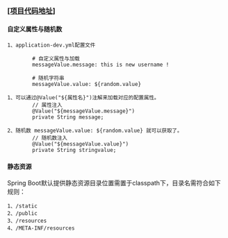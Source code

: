 ### [[项目代码地址]](https://github.com/AndyCZY/czy-study-spring-boot "项目代码地址")  

#### 自定义属性与随机数
    1、application-dev.yml配置文件
       
            # 自定义属性与加载
            messageValue.message: this is new username !
            
            # 随机字符串
            messageValue.value: ${random.value}
    
    1、可以通过@Value("${属性名}")注解来加载对应的配置属性。
            // 属性注入
        	@Value("${messageValue.message}")
        	private String message;
    
    2、随机数 messageValue.value: ${random.value} 就可以获取了。
            // 随机数注入
            @Value("${messageValue.value}")
            private String stringvalue;
    
#### 静态资源
Spring Boot默认提供静态资源目录位置需置于classpath下，目录名需符合如下规则：    

    1、/static
    2、/public
    3、/resources
    4、/META-INF/resources